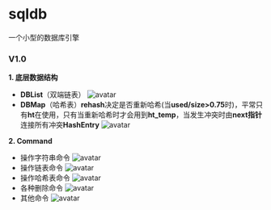 # sqldb
一个小型的数据库引擎

### V1.0
**1.  底层数据结构**
* **DBList**（双端链表）
 ![avatar](http://39.107.83.159/static/update_images/5-03_01.png)
* **DBMap**（哈希表）**rehash**决定是否重新哈希(当**used/size>0.75**时)，平常只有**ht**在使用，只有当重新哈希时才会用到**ht_temp**，当发生冲突时由**next指针**连接所有冲突**HashEntry**
![avatar](http://39.107.83.159/static/update_images/5-03_00.png)


**2. Command**
 * 操作字符串命令
  ![avatar](http://39.107.83.159/static/update_images/sqldb_5_03_02.png)
 * 操作链表命令
  ![avatar](http://39.107.83.159/static/update_images/sqldb_5_03_03.png)
 * 操作哈希表命令
  ![avatar](http://39.107.83.159/static/update_images/sqldb_5_03_04.png)
 * 各种删除命令
  ![avatar](http://39.107.83.159/static/update_images/sqldb_5_03_05.png)
 * 其他命令
  ![avatar](http://39.107.83.159/static/update_images/sqldb_5_03_06.png)
